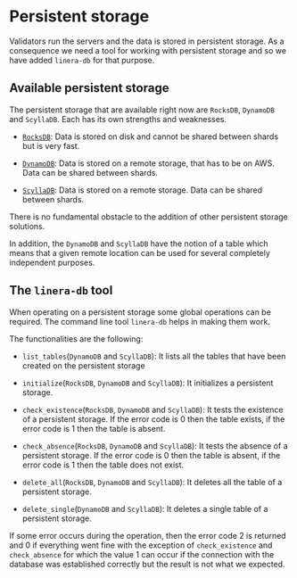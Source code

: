 # Persistent storage

Validators run the servers and the data is stored in persistent storage.
As a consequence we need a tool for working with persistent storage and
so we have added `linera-db` for that purpose.

## Available persistent storage

The persistent storage that are available right now are `RocksDB`, `DynamoDB`
and `ScyllaDB`. Each has its own strengths and weaknesses.

- [`RocksDB`](https://rocksdb.org/): Data is stored on disk and cannot be shared
between shards but is very fast.

- [`DynamoDB`](https://aws.amazon.com/dynamodb/): Data is stored on a remote
storage, that has to be on AWS. Data can be shared between shards.

- [`ScyllaDB`](https://www.scylladb.com/): Data is stored on a remote storage.
Data can be shared between shards.

There is no fundamental obstacle to the addition of other persistent storage
solutions.

In addition, the `DynamoDB` and `ScyllaDB` have the notion of a table which means
that a given remote location can be used for several completely independent purposes.

## The `linera-db` tool

When operating on a persistent storage some global operations can be required.
The command line tool `linera-db` helps in making them work.

The functionalities are the following:

- `list_tables`(`DynamoDB` and `ScyllaDB`): It lists all the tables that
have been created on the persistent storage

- `initialize`(`RocksDB`, `DynamoDB` and `ScyllaDB`): It initializes a persistent
storage.

- `check_existence`(`RocksDB`, `DynamoDB` and `ScyllaDB`): It tests the existence
of a persistent storage. If the error code is 0 then the table exists, if the error
code is 1 then the table is absent.

- `check_absence`(`RocksDB`, `DynamoDB` and `ScyllaDB`): It tests the absence
of a persistent storage. If the error code is 0 then the table is absent, if the
error code is 1 then the table does not exist.

- `delete_all`(`RocksDB`, `DynamoDB` and `ScyllaDB`): It deletes all the table
of a persistent storage.

- `delete_single`(`DynamoDB` and `ScyllaDB`): It deletes a single table of a
persistent storage.

If some error occurs during the operation, then the error code 2 is returned
and 0 if everything went fine with the exception of `check_existence` and `check_absence`
for which the value 1 can occur if the connection with the database was
established correctly but the result is not what we expected.
